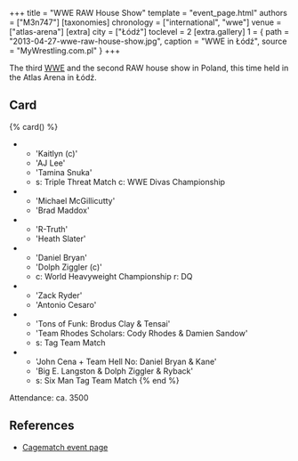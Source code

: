 +++
title = "WWE RAW House Show"
template = "event_page.html"
authors = ["M3n747"]
[taxonomies]
chronology = ["international", "wwe"]
venue = ["atlas-arena"]
[extra]
city = ["Łódź"]
toclevel = 2
[extra.gallery]
1 = { path = "2013-04-27-wwe-raw-house-show.jpg", caption = "WWE in Łódź", source = "MyWrestling.com.pl" }
+++

The third [WWE](@/o/wwe.md) and the second RAW house show in Poland, this time held in the Atlas Arena in Łódź.

## Card

{% card() %}
- - 'Kaitlyn (c)'
  - 'AJ Lee'
  - 'Tamina Snuka'
  - s: Triple Threat Match
    c: WWE Divas Championship
- - 'Michael McGillicutty'
  - 'Brad Maddox'
- - 'R-Truth'
  - 'Heath Slater'
- - 'Daniel Bryan'
  - 'Dolph Ziggler (c)'
  - c: World Heavyweight Championship
    r: DQ
- - 'Zack Ryder'
  - 'Antonio Cesaro'
- - 'Tons of Funk: Brodus Clay & Tensai'
  - 'Team Rhodes Scholars: Cody Rhodes & Damien Sandow'
  - s: Tag Team Match
- - 'John Cena + Team Hell No: Daniel Bryan & Kane'
  - 'Big E. Langston & Dolph Ziggler & Ryback'
  - s: Six Man Tag Team Match
{% end %}

Attendance: ca. 3500

## References

* [Cagematch event page](https://www.cagematch.net/?id=1&nr=94311)
